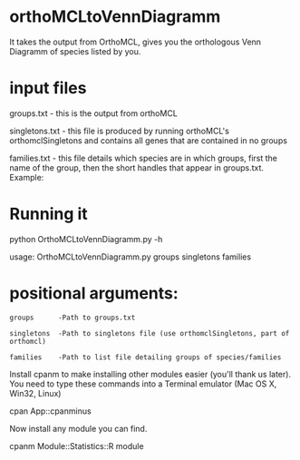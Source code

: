 # orthoMCLtoVennDiagramm

It takes the output from OrthoMCL, gives you the orthologous Venn Diagramm of species listed by you.


# input files

groups.txt - this is the output from orthoMCL

singletons.txt - this file is produced by running orthoMCL's orthomclSingletons and contains all genes that are contained in no groups

families.txt - this file details which species are in which groups, first the name of the group, then the short handles that appear in groups.txt. Example:

# Running it

python OrthoMCLtoVennDiagramm.py -h

usage: OrthoMCLtoVennDiagramm.py groups singletons families 

# positional arguments:
    groups      -Path to groups.txt
    
    singletons  -Path to singletons file (use orthomclSingletons, part of
    orthomcl)
    
    families    -Path to list file detailing groups of species/families
   
 Install cpanm to make installing other modules easier (you'll thank us later). You need to type these commands into a Terminal emulator (Mac OS X, Win32, Linux)

cpan App::cpanminus

Now install any module you can find.

cpanm Module::Statistics::R module
